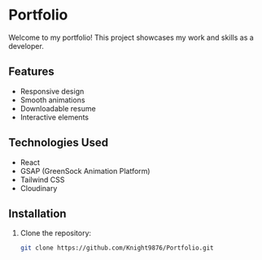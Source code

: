 # Portfolio

Welcome to my portfolio! This project showcases my work and skills as a developer.

## Features

- Responsive design
- Smooth animations
- Downloadable resume
- Interactive elements

## Technologies Used

- React
- GSAP (GreenSock Animation Platform)
- Tailwind CSS
- Cloudinary

## Installation

1. Clone the repository:
   ```bash
   git clone https://github.com/Knight9876/Portfolio.git
